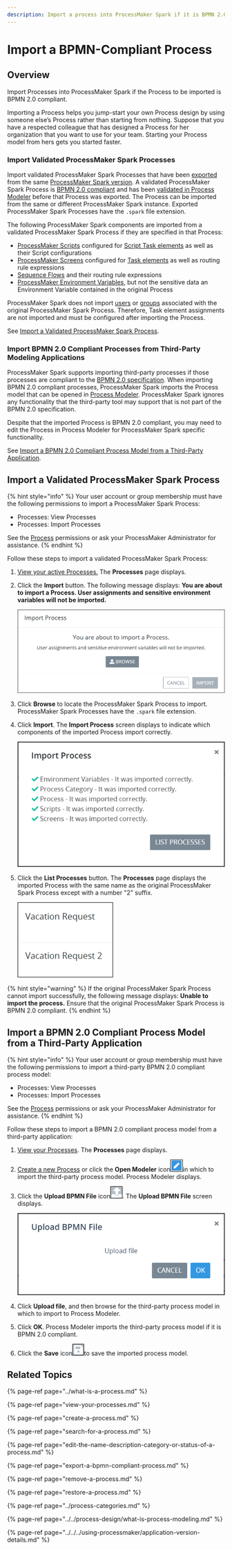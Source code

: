 ```yaml
---
description: Import a process into ProcessMaker Spark if it is BPMN 2.0 compliant.
---
```


# Import a BPMN-Compliant Process

## Overview

Import Processes into ProcessMaker Spark if the Process to be imported is BPMN 2.0 compliant.

Importing a Process helps you jump-start your own Process design by using someone else’s Process rather than starting from nothing. Suppose that you have a respected colleague that has designed a Process for her organization that you want to use for your team. Starting your Process model from hers gets you started faster.

### Import Validated ProcessMaker Spark Processes

Import validated ProcessMaker Spark Processes that have been [exported](export-a-bpmn-compliant-process.md) from the same [ProcessMaker Spark version](../../../using-processmaker/application-version-details.md#view-processmaker-version-information). A validated ProcessMaker Spark Process is [BPMN 2.0 compliant](https://www.omg.org/spec/BPMN/2.0/About-BPMN/) and has been [validated in Process Modeler](../../process-design/model-your-process/validate-bpmn-2.0-compliance.md) before that Process was exported. The Process can be imported from the same or different ProcessMaker Spark instance. Exported ProcessMaker Spark Processes have the `.spark` file extension.

The following ProcessMaker Spark components are imported from a validated ProcessMaker Spark Process if they are specified in that Process:

* [ProcessMaker Scripts](../../scripts/what-is-a-script.md) configured for [Script Task elements](../../process-design/model-your-process/add-and-configure-script-task-elements.md) as well as their Script configurations
* [ProcessMaker Screens](../../design-forms/what-is-a-form.md) configured for [Task elements](../../process-design/model-your-process/add-and-configure-task-elements.md) as well as routing rule expressions
* [Sequence Flows](../../process-design/model-your-process/the-quick-toolbar.md) and their routing rule expressions
* [ProcessMaker Environment Variables](../../environment-variable-management/what-is-an-environment-variable.md), but not the sensitive data an Environment Variable contained in the original Process

ProcessMaker Spark does not import [users](../../../processmaker-administration/add-users/what-is-a-user.md) or [groups](../../../processmaker-administration/assign-groups-to-users/what-is-a-group.md) associated with the original ProcessMaker Spark Process. Therefore, Task element assignments are not imported and must be configured after importing the Process.

See [Import a Validated ProcessMaker Spark Process](import-a-bpmn-compliant-process.md#import-a-validated-processmaker-spark-process).

### Import BPMN 2.0 Compliant Processes from Third-Party Modeling Applications

ProcessMaker Spark supports importing third-party processes if those processes are compliant to the [BPMN 2.0 specification](https://www.omg.org/spec/BPMN/2.0/About-BPMN/). When importing BPMN 2.0 compliant processes, ProcessMaker Spark imports the Process model that can be opened in [Process Modeler](../../process-design/what-is-process-modeling.md). ProcessMaker Spark ignores any functionality that the third-party tool may support that is not part of the BPMN 2.0 specification.

Despite that the imported Process is BPMN 2.0 compliant, you may need to edit the Process in Process Modeler for ProcessMaker Spark specific functionality.

See [Import a BPMN 2.0 Compliant Process Model from a Third-Party Application](import-a-bpmn-compliant-process.md#import-a-bpmn-2-0-compliant-process-model-from-a-third-party-application).

## Import a Validated ProcessMaker Spark Process

{% hint style="info" %}
Your user account or group membership must have the following permissions to import a ProcessMaker Spark Process:

* Processes: View Processes
* Processes: Import Processes

See the [Process](../../../processmaker-administration/permission-descriptions-for-users-and-groups.md#processes) permissions or ask your ProcessMaker Administrator for assistance.
{% endhint %}

Follow these steps to import a validated ProcessMaker Spark Process:

1. [View your active Processes.](./#view-your-processes) The **Processes** page displays.
2. Click the **Import** button. The following message displays: **You are about to import a Process. User assignments and sensitive environment variables will not be imported.**  

   ![](../../../.gitbook/assets/import-process-message-processes.png)

3. Click **Browse** to locate the ProcessMaker Spark Process to import. ProcessMaker Spark Processes have the `.spark` file extension.
4. Click **Import**. The **Import Process** screen displays to indicate which components of the imported Process import correctly.  

   ![](../../../.gitbook/assets/import-process-screen-processes.png)

5. Click the **List Processes** button. The **Processes** page displays the imported Process with the same name as the original ProcessMaker Spark Process except with a number "2" suffix.  

   ![](../../../.gitbook/assets/imported-process-with-name-of-source-process-processes.png)

{% hint style="warning" %}
If the original ProcessMaker Spark Process cannot import successfully, the following message displays: **Unable to import the process.** Ensure that the original ProcessMaker Spark Process is BPMN 2.0 compliant.
{% endhint %}

## Import a BPMN 2.0 Compliant Process Model from a Third-Party Application

{% hint style="info" %}
Your user account or group membership must have the following permissions to import a third-party BPMN 2.0 compliant process model:

* Processes: View Processes
* Processes: Import Processes

See the [Process](../../../processmaker-administration/permission-descriptions-for-users-and-groups.md#processes) permissions or ask your ProcessMaker Administrator for assistance.
{% endhint %}

Follow these steps to import a BPMN 2.0 compliant process model from a third-party application:

1. [View your Processes](https://processmaker.gitbook.io/processmaker-4-community/-LPblkrcFWowWJ6HZdhC/~/drafts/-LRhVZm0ddxDcGGdN5ZN/primary/designing-processes/viewing-processes/view-the-list-of-processes/view-your-processes#view-all-processes). The **Processes** page displays.
2. [Create a new Process](create-a-process.md) or click the **Open Modeler** icon![](../../../.gitbook/assets/open-modeler-edit-icon-processes-page-processes.png)in which to import the third-party process model. Process Modeler displays.
3. Click the **Upload BPMN File** icon![](../../../.gitbook/assets/import-bpmn-file-icon-process-modeler-processes.png). The **Upload BPMN File** screen displays.  

   ![](../../../.gitbook/assets/upload-pbmn-file-screen-process-modeler-processes.png)

4. Click **Upload file**, and then browse for the third-party process model in which to import to Process Modeler.
5. Click **OK**. Process Modeler imports the third-party process model if it is BPMN 2.0 compliant.
6. Click the **Save** icon![](../../../.gitbook/assets/save-icon-processes.png)to save the imported process model.

## Related Topics

{% page-ref page="../what-is-a-process.md" %}

{% page-ref page="view-your-processes.md" %}

{% page-ref page="create-a-process.md" %}

{% page-ref page="search-for-a-process.md" %}

{% page-ref page="edit-the-name-description-category-or-status-of-a-process.md" %}

{% page-ref page="export-a-bpmn-compliant-process.md" %}

{% page-ref page="remove-a-process.md" %}

{% page-ref page="restore-a-process.md" %}

{% page-ref page="../process-categories.md" %}

{% page-ref page="../../process-design/what-is-process-modeling.md" %}

{% page-ref page="../../../using-processmaker/application-version-details.md" %}

